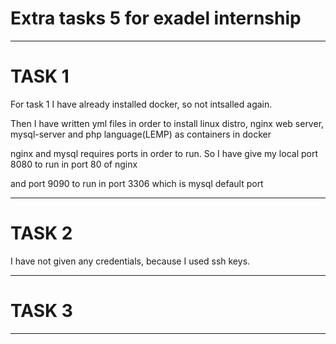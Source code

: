 <h1><b>Extra tasks 5 for exadel internship</h1></b>

<hr>

<h1>TASK 1</h1>

For task 1 I have already installed docker, so not intsalled again.

Then I have written yml files in order to install linux distro, nginx web server, mysql-server and php language(LEMP) as containers in docker

nginx and mysql requires ports in order to run. So I have give my local port 8080 to run in port 80 of nginx

and port 9090 to run in port 3306 which is mysql default port

<hr>

<h1>TASK 2</h1>

I have not given any credentials, because I used ssh keys.

<hr>

<h1>TASK 3</h1>

<hr>
